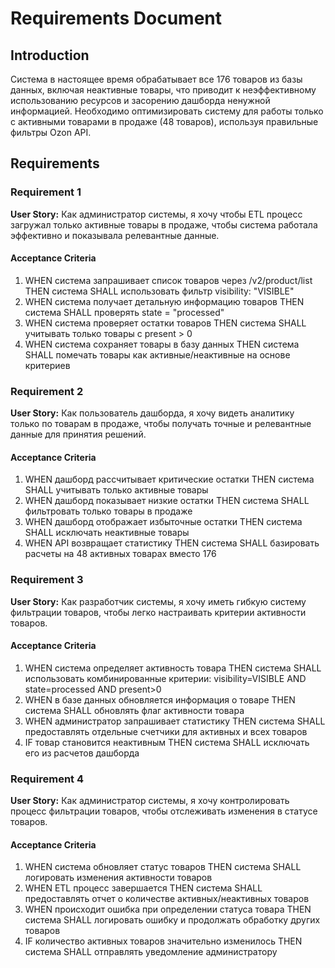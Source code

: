 # Requirements Document

## Introduction

Система в настоящее время обрабатывает все 176 товаров из базы данных, включая неактивные товары, что приводит к неэффективному использованию ресурсов и засорению дашборда ненужной информацией. Необходимо оптимизировать систему для работы только с активными товарами в продаже (48 товаров), используя правильные фильтры Ozon API.

## Requirements

### Requirement 1

**User Story:** Как администратор системы, я хочу чтобы ETL процесс загружал только активные товары в продаже, чтобы система работала эффективно и показывала релевантные данные.

#### Acceptance Criteria

1. WHEN система запрашивает список товаров через /v2/product/list THEN система SHALL использовать фильтр visibility: "VISIBLE"
2. WHEN система получает детальную информацию товаров THEN система SHALL проверять state = "processed"
3. WHEN система проверяет остатки товаров THEN система SHALL учитывать только товары с present > 0
4. WHEN система сохраняет товары в базу данных THEN система SHALL помечать товары как активные/неактивные на основе критериев

### Requirement 2

**User Story:** Как пользователь дашборда, я хочу видеть аналитику только по товарам в продаже, чтобы получать точные и релевантные данные для принятия решений.

#### Acceptance Criteria

1. WHEN дашборд рассчитывает критические остатки THEN система SHALL учитывать только активные товары
2. WHEN дашборд показывает низкие остатки THEN система SHALL фильтровать только товары в продаже
3. WHEN дашборд отображает избыточные остатки THEN система SHALL исключать неактивные товары
4. WHEN API возвращает статистику THEN система SHALL базировать расчеты на 48 активных товарах вместо 176

### Requirement 3

**User Story:** Как разработчик системы, я хочу иметь гибкую систему фильтрации товаров, чтобы легко настраивать критерии активности товаров.

#### Acceptance Criteria

1. WHEN система определяет активность товара THEN система SHALL использовать комбинированные критерии: visibility=VISIBLE AND state=processed AND present>0
2. WHEN в базе данных обновляется информация о товаре THEN система SHALL обновлять флаг активности товара
3. WHEN администратор запрашивает статистику THEN система SHALL предоставлять отдельные счетчики для активных и всех товаров
4. IF товар становится неактивным THEN система SHALL исключать его из расчетов дашборда

### Requirement 4

**User Story:** Как администратор системы, я хочу контролировать процесс фильтрации товаров, чтобы отслеживать изменения в статусе товаров.

#### Acceptance Criteria

1. WHEN система обновляет статус товаров THEN система SHALL логировать изменения активности товаров
2. WHEN ETL процесс завершается THEN система SHALL предоставлять отчет о количестве активных/неактивных товаров
3. WHEN происходит ошибка при определении статуса товара THEN система SHALL логировать ошибку и продолжать обработку других товаров
4. IF количество активных товаров значительно изменилось THEN система SHALL отправлять уведомление администратору
